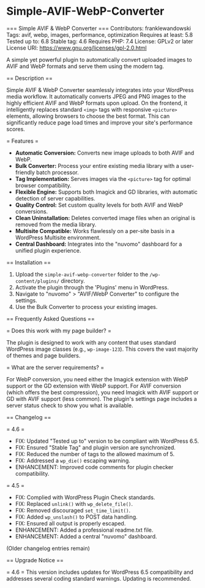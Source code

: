 # Simple-AVIF-WebP-Converter

=== Simple AVIF & WebP Converter ===
Contributors: franklewandowski
Tags: avif, webp, images, performance, optimization
Requires at least: 5.8
Tested up to: 6.8
Stable tag: 4.6
Requires PHP: 7.4
License: GPLv2 or later
License URI: https://www.gnu.org/licenses/gpl-2.0.html

A simple yet powerful plugin to automatically convert uploaded images to AVIF and WebP formats and serve them using the modern <picture> tag.

== Description ==

Simple AVIF & WebP Converter seamlessly integrates into your WordPress media workflow. It automatically converts JPEG and PNG images to the highly efficient AVIF and WebP formats upon upload. On the frontend, it intelligently replaces standard `<img>` tags with responsive `<picture>` elements, allowing browsers to choose the best format. This can significantly reduce page load times and improve your site's performance scores.

= Features =

*   **Automatic Conversion:** Converts new image uploads to both AVIF and WebP.
*   **Bulk Converter:** Process your entire existing media library with a user-friendly batch processor.
*   **<picture> Tag Implementation:** Serves images via the `<picture>` tag for optimal browser compatibility.
*   **Flexible Engine:** Supports both Imagick and GD libraries, with automatic detection of server capabilities.
*   **Quality Control:** Set custom quality levels for both AVIF and WebP conversions.
*   **Clean Uninstallation:** Deletes converted image files when an original is removed from the media library.
*   **Multisite Compatible:** Works flawlessly on a per-site basis in a WordPress Multisite environment.
*   **Central Dashboard:** Integrates into the "nuvomo" dashboard for a unified plugin experience.

== Installation ==

1.  Upload the `simple-avif-webp-converter` folder to the `/wp-content/plugins/` directory.
2.  Activate the plugin through the 'Plugins' menu in WordPress.
3.  Navigate to "nuvomo" > "AVIF/WebP Converter" to configure the settings.
4.  Use the Bulk Converter to process your existing images.

== Frequently Asked Questions ==

= Does this work with my page builder? =

The plugin is designed to work with any content that uses standard WordPress image classes (e.g., `wp-image-123`). This covers the vast majority of themes and page builders.

= What are the server requirements? =

For WebP conversion, you need either the Imagick extension with WebP support or the GD extension with WebP support. For AVIF conversion (which offers the best compression), you need Imagick with AVIF support or GD with AVIF support (less common). The plugin's settings page includes a server status check to show you what is available.

== Changelog ==

= 4.6 =
*   FIX: Updated "Tested up to" version to be compliant with WordPress 6.5.
*   FIX: Ensured "Stable Tag" and plugin version are synchronized.
*   FIX: Reduced the number of tags to the allowed maximum of 5.
*   FIX: Addressed a `wp_die()` escaping warning.
*   ENHANCEMENT: Improved code comments for plugin checker compatibility.

= 4.5 =
*   FIX: Complied with WordPress Plugin Check standards.
*   FIX: Replaced `unlink()` with `wp_delete_file()`.
*   FIX: Removed discouraged `set_time_limit()`.
*   FIX: Added `wp_unslash()` to POST data handling.
*   FIX: Ensured all output is properly escaped.
*   ENHANCEMENT: Added a professional readme.txt file.
*   ENHANCEMENT: Added a central "nuvomo" dashboard.

(Older changelog entries remain)

== Upgrade Notice ==

= 4.6 =
This version includes updates for WordPress 6.5 compatibility and addresses several coding standard warnings. Updating is recommended.
